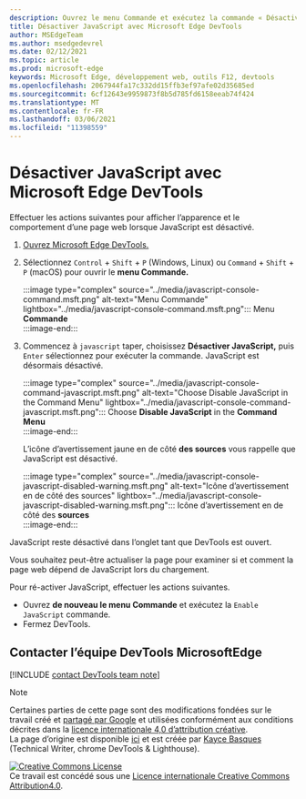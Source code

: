 ```yaml
---
description: Ouvrez le menu Commande et exécutez la commande « Désactiver JavaScript ».
title: Désactiver JavaScript avec Microsoft Edge DevTools
author: MSEdgeTeam
ms.author: msedgedevrel
ms.date: 02/12/2021
ms.topic: article
ms.prod: microsoft-edge
keywords: Microsoft Edge, développement web, outils F12, devtools
ms.openlocfilehash: 2067944fa17c332dd15ffb3ef97afe02d35685ed
ms.sourcegitcommit: 6cf12643e9959873f8b5d785fd6158eeab74f424
ms.translationtype: MT
ms.contentlocale: fr-FR
ms.lasthandoff: 03/06/2021
ms.locfileid: "11398559"
---
```

<!-- Copyright Kayce Basques 

   Licensed under the Apache License, Version 2.0 (the "License");
   you may not use this file except in compliance with the License.
   You may obtain a copy of the License at

       https://www.apache.org/licenses/LICENSE-2.0

   Unless required by applicable law or agreed to in writing, software
   distributed under the License is distributed on an "AS IS" BASIS,
   WITHOUT WARRANTIES OR CONDITIONS OF ANY KIND, either express or implied.
   See the License for the specific language governing permissions and
   limitations under the License.  -->

# <a name="disable-javascript-with-microsoft-edge-devtools"></a>Désactiver JavaScript avec Microsoft Edge DevTools  

Effectuer les actions suivantes pour afficher l’apparence et le comportement d’une page web lorsque JavaScript est désactivé.  

1.  [Ouvrez Microsoft Edge DevTools.][DevToolsOpen]  
1.  Sélectionnez `Control` + `Shift` + `P` \(Windows, Linux\) ou `Command` + `Shift` + `P` \(macOS\) pour ouvrir le **menu Commande.**  
    
    :::image type="complex" source="../media/javascript-console-command.msft.png" alt-text="Menu Commande" lightbox="../media/javascript-console-command.msft.png":::
       Menu **Commande**  
    :::image-end:::  
    
1.  Commencez à `javascript` taper, choisissez **Désactiver JavaScript,** puis `Enter` sélectionnez pour exécuter la commande.  JavaScript est désormais désactivé.  
    
    :::image type="complex" source="../media/javascript-console-command-javascript.msft.png" alt-text="Choose Disable JavaScript in the Command Menu" lightbox="../media/javascript-console-command-javascript.msft.png":::
       Choose **Disable JavaScript** in the **Command Menu**  
    :::image-end:::  
    
    L’icône d’avertissement jaune en de côté **des sources** vous rappelle que JavaScript est désactivé.  
    
    :::image type="complex" source="../media/javascript-console-javascript-disabled-warning.msft.png" alt-text="Icône d’avertissement en de côté des sources" lightbox="../media/javascript-console-javascript-disabled-warning.msft.png":::
       Icône d’avertissement en de côté des **sources**  
    :::image-end:::  
    
JavaScript reste désactivé dans l’onglet tant que DevTools est ouvert.  

Vous souhaitez peut-être actualiser la page pour examiner si et comment la page web dépend de JavaScript lors du chargement.  

Pour ré-activer JavaScript, effectuer les actions suivantes.  

*   Ouvrez **de nouveau le menu Commande** et exécutez la `Enable JavaScript` commande.  
*   Fermez DevTools.  

## <a name="getting-in-touch-with-the-microsoft-edge-devtools-team"></a>Contacter l’équipe DevTools MicrosoftEdge  

[!INCLUDE [contact DevTools team note](../includes/contact-devtools-team-note.md)]  

<!-- links -->  

[DevToolsOpen]: ../open/index.md "Ouvrez Microsoft Edge DevTools | Documents Microsoft"  

> [!NOTE]
> Certaines parties de cette page sont des modifications fondées sur le travail créé et [partagé par Google][GoogleSitePolicies] et utilisées conformément aux conditions décrites dans la [licence internationale 4,0 d’attribution créative][CCA4IL].  
> La page d’origine est disponible [ici](https://developers.google.com/web/tools/chrome-devtools/javascript/disable) et est créée par [Kayce Basques][KayceBasques] \(Technical Writer, chrome DevTools \& Lighthouse\).  

[![Creative Commons License][CCby4Image]][CCA4IL]  
Ce travail est concédé sous une [Licence internationale Creative Commons Attribution4.0][CCA4IL].  

[CCA4IL]: https://creativecommons.org/licenses/by/4.0  
[CCby4Image]: https://i.creativecommons.org/l/by/4.0/88x31.png  
[GoogleSitePolicies]: https://developers.google.com/terms/site-policies  
[KayceBasques]: https://developers.google.com/web/resources/contributors/kaycebasques  
